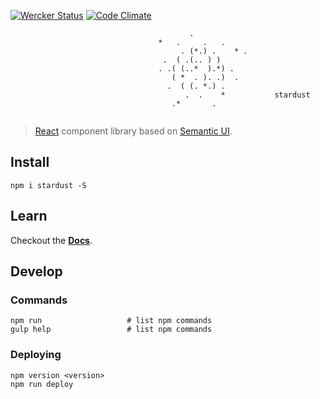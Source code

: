 [![Wercker Status](https://img.shields.io/wercker/ci/TechnologyAdvice/stardust.svg?style=flat-square)](https://app.wercker.com/TechnologyAdvice/stardust) [![Code Climate](https://img.shields.io/codeclimate/github/TechnologyAdvice/stardust.svg?style=flat-square)](https://codeclimate.com/github/TechnologyAdvice/stardust)
```
                                        .
                                 *   .     .   . 
                                      . (*.) .    * .
                                  .  ( .(.. ) )  
                                 . .( (..*  ).*) . 
                                    ( *  . ). .)  .
                                   .  ( (. *.) . 
                                       .  .    *           stardust
                                    .*       .
                         
```
>[React](https://facebook.github.io/react/) component library based on [Semantic UI](http://semantic-ui.com/).

## Install

```
npm i stardust -S
```

## Learn
Checkout the **[Docs](https://technologyadvice.github.io/stardust/)**.

## Develop

### Commands

```
npm run                   # list npm commands 
gulp help                 # list npm commands
```

### Deploying

```
npm version <version>
npm run deploy
```
